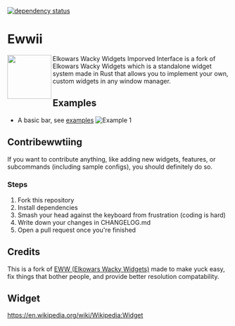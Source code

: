 [![dependency status](https://deps.rs/repo/github/byson94/ewwii/status.svg)](https://deps.rs/repo/github/byson94/ewwii)

# Ewwii

<img src="./.github/EwwiiLogo.svg" height="100" align="left"/>

Elkowars Wacky Widgets Imporved Interface is a fork of Elkowars Wacky Widgets which is a standalone widget system made in Rust that allows you to implement your own, custom widgets in any window manager.

## Examples

-   A basic bar, see [examples](./examples/eww-bar)
    ![Example 1](./examples/eww-bar/eww-bar.png)

## Contribewwtiing

If you want to contribute anything, like adding new widgets, features, or subcommands (including sample configs), you should definitely do so.

### Steps

1. Fork this repository
2. Install dependencies
3. Smash your head against the keyboard from frustration (coding is hard)
4. Write down your changes in CHANGELOG.md
5. Open a pull request once you're finished

## Credits

This is a fork of [EWW (Elkowars Wacky Widgets)](https://github.com/elkowar/eww) made to make yuck easy, fix things that bother people, and provide better resolution compatability.

## Widget

https://en.wikipedia.org/wiki/Wikipedia:Widget

